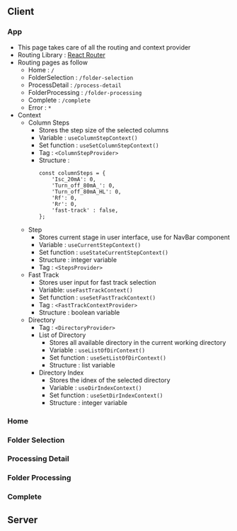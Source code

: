 ## Client

### App

- This page takes care of all the routing and context provider 
- Routing Library : [React Router](https://reactrouter.com/en/main)
- Routing pages as follow
    - Home : `/`
    - FolderSelection : `/folder-selection`
    - ProcessDetail : `/process-detail`
    - FolderProcessing : `/folder-processing`
    - Complete : `/complete`
    - Error : `*`
- Context
    - Column Steps 
        - Stores the step size of the selected columns
        - Variable : `useColumnStepContext()`
        - Set function : `useSetColumnStepContext()`
        - Tag : `<ColumnStepProvider>`
        - Structure : 
            ```
            const columnSteps = {
                'Isc_20mA': 0,
                'Turn_off_80mA_': 0,
                'Turn_off_80mA_HL': 0,
                'Rf': 0,
                'Rr': 0,
                'fast-track' : false,
            };
            ```
    - Step
        - Stores current stage in user interface, use for NavBar component
        - Variable : `useCurrentStepContext()` 
        - Set function : `useStateCurrentStepContext()`
        - Structure : integer variable
        - Tag : `<StepsProvider>`
    - Fast Track
        - Stores user input for fast track selection
        - Variable: `useFastTrackContext()`
        - Set function : `useSetFastTrackContext()`
        - Tag : `<FastTrackContextProvider>`
        - Structure : boolean variable
    - Directory 
        - Tag : `<DirectoryProvider>`
        - List of Directory
            - Stores all available directory in the current working directory
            - Variable : `useListOfDirContext()`
            - Set function : `useSetListOfDirContext()`
            - Structure : list variable
        - Directory Index
            - Stores the idnex of the selected directory 
            - Variable : `useDirIndexContext()`
            - Set function : `useSetDirIndexContext()`
            - Structure : integer variable 

### Home


### Folder Selection


### Processing Detail

### Folder Processing

### Complete


## Server

